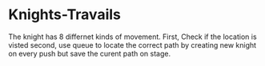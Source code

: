 # Knights-Travails

The knight has 8 differnet kinds of movement.
First, Check if the location is visted
second, use queue to locate the correct path by creating new knight on every push but save the curent path on stage.